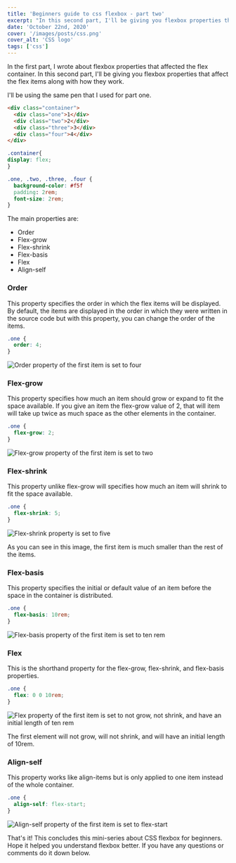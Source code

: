 ```yaml
---
title: 'Beginners guide to css flexbox - part two'
excerpt: "In this second part, I'll be giving you flexbox properties that affect the flex items along with how they work."
date: 'October 22nd, 2020'
cover: '/images/posts/css.png'
cover_alt: 'CSS logo'
tags: ['css']
---
```


In the first part, I wrote about flexbox properties that affected the flex container. In this second part, I'll be giving you flexbox properties that affect the flex items along with how they work.

I'll be using the same pen that I used for part one.

```html
<div class="container">
  <div class="one">1</div>
  <div class="two">2</div>
  <div class="three">3</div>
  <div class="four">4</div>
</div>
```

```css
.container{
display: flex;
}

.one, .two, .three, .four {
  background-color: #f5f
  padding: 2rem;
  font-size: 2rem;
}
```

The main properties are:

- Order
- Flex-grow
- Flex-shrink
- Flex-basis
- Flex
- Align-self

### Order

This property specifies the order in which the flex items will be displayed. By default, the items are displayed in the order in which they were written in the source code but with this property, you can change the order of the items.

```css
.one {
  order: 4;
}
```

![Order property of the first item is set to four](https://dev-to-uploads.s3.amazonaws.com/i/i2wnffu7r4xnhv3ozukv.png)

### Flex-grow

This property specifies how much an item should grow or expand to fit the space available. If you give an item the flex-grow value of 2, that will item will take up twice as much space as the other elements in the container.

```css
.one {
  flex-grow: 2;
}
```

![Flex-grow property of the first item is set to two](https://dev-to-uploads.s3.amazonaws.com/i/c4ov1vtr7s1khbl01e7r.png)

### Flex-shrink

This property unlike flex-grow will specifies how much an item will shrink to fit the space available.

```css
.one {
  flex-shrink: 5;
}
```

![Flex-shrink property is set to five](https://dev-to-uploads.s3.amazonaws.com/i/cszug5rh9exumxyugjfy.png)

As you can see in this image, the first item is much smaller than the rest of the items.

### Flex-basis

This property specifies the initial or default value of an item before the space in the container is distributed.

```css
.one {
  flex-basis: 10rem;
}
```

![Flex-basis property of the first item is set to ten rem](https://dev-to-uploads.s3.amazonaws.com/i/rz72iewfghzux4apxrep.png)

### Flex

This is the shorthand property for the flex-grow, flex-shrink, and flex-basis properties.

```css
.one {
  flex: 0 0 10rem;
}
```

![Flex property of the first item is set to not grow, not shrink, and have an initial length of ten rem](https://dev-to-uploads.s3.amazonaws.com/i/sogccx5mk58zmr0iop0f.png)

The first element will not grow, will not shrink, and will have an initial length of 10rem.

### Align-self

This property works like align-items but is only applied to one item instead of the whole container.

```css
.one {
  align-self: flex-start;
}
```

![Align-self property of the first item is set to flex-start](https://dev-to-uploads.s3.amazonaws.com/i/bsa0wl93q1kt7pq95vwe.png)

That's it! This concludes this mini-series about CSS flexbox for beginners. Hope it helped you understand flexbox better. If you have any questions or comments do it down below.
